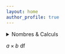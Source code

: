 ```yaml
---
layout: home
author_profile: true
---
```



<details markdown='1'>
  <summary>Nombres & Calculs</summary>

- [Fractions 3](./fractions/)
- [Calcul littéral 5ème](./5.calcullitteral/)
</details>

$a \times b$ df
<!--stackedit_data:
eyJoaXN0b3J5IjpbMjEzODc3MTE3OF19
-->